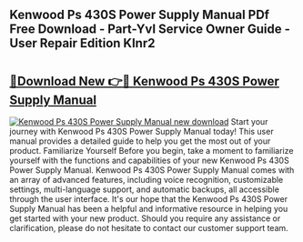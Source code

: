 ## Kenwood Ps 430S Power Supply Manual PDf Free Download - Part-YvI Service Owner Guide - User Repair Edition KInr2

# <h2><a href="http://bc84410.oget.top/?id=Kenwood+Ps+430S+Power+Supply+Manual">🔗Download New 👉🔴 Kenwood Ps 430S Power Supply Manual</a></h2>

[![Kenwood Ps 430S Power Supply Manual new download](https://i.imgur.com/5g1atiW.png)](http://bc84410.oget.top/?id=Kenwood+Ps+430S+Power+Supply+Manual)
Start your journey with Kenwood Ps 430S Power Supply Manual today! This user manual provides a detailed guide to help you get the most out of your product. Familiarize Yourself Before you begin, take a moment to familiarize yourself with the functions and capabilities of your new Kenwood Ps 430S Power Supply Manual. Kenwood Ps 430S Power Supply Manual comes with an array of advanced features, including voice recognition, customizable settings, multi-language support, and automatic backups, all accessible through the user interface. It's our hope that the Kenwood Ps 430S Power Supply Manual has been a helpful and informative resource in helping you get started with your new product. Should you require any assistance or clarification, please do not hesitate to contact our customer support team.
